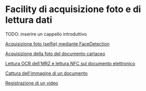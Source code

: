 ﻿

# Facility di acquisizione foto e di lettura dati


TODO: inserire un cappello introduttivo 

[Acquisizione foto (selfie) mediante FaceDetection](AcquisizioneSelfie.md)

[Acquisizione della foto del documento cartaceo](AcquisizioneFotoDocumentoCartaceo.md)

[ Lettura OCR dell'MRZ e lettura NFC sul documento elettronico](LetturaOCReNFC.md)

[Cattura dell'immagine di un documento](CatturaImmagineDocumento.md)

[Registrazione di un video](RegistrazioneVideo.md)

